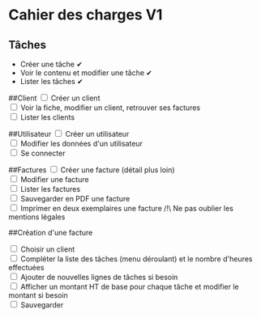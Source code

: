 

# Cahier des charges V1

## Tâches
- Créer une tâche ✔
- Voir le contenu et modifier une tâche ✔
- Lister les tâches ✔

##Client
<input type="checkbox"> Créer un client <br>
<input type="checkbox"> Voir la fiche, modifier un client, retrouver ses factures <br>
<input type="checkbox"> Lister les clients <br>


##Utilisateur
<input type="checkbox"> Créer un utilisateur <br>
<input type="checkbox"> Modifier les données d'un utilisateur <br>
<input type="checkbox"> Se connecter <br>

##Factures
<input type="checkbox"> Créer une facture (détail plus loin) <br>
<input type="checkbox"> Modifier une facture <br>
<input type="checkbox"> Lister les factures<br>
<input type="checkbox"> Sauvegarder en PDF une facture<br>
<input type="checkbox"> Imprimer en deux exemplaires une facture /!\ Ne pas oublier les mentions légales<br>


##Création d'une facture

<input type="checkbox"> Choisir un client <br>
<input type="checkbox"> Compléter la liste des tâches (menu déroulant) et le nombre d'heures effectuées<br>
<input type="checkbox"> Ajouter de nouvelles lignes de tâches si besoin<br>
<input type="checkbox"> Afficher un montant HT de base pour chaque tâche et modifier le montant si besoin<br>
<input type="checkbox"> Sauvegarder <br>



